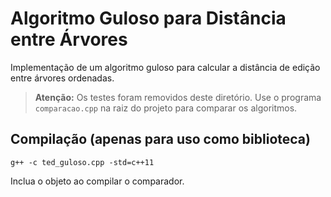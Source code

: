 # Algoritmo Guloso para Distância entre Árvores

Implementação de um algoritmo guloso para calcular a distância de edição entre árvores ordenadas.

> **Atenção:** Os testes foram removidos deste diretório. Use o programa `comparacao.cpp` na raiz do projeto para comparar os algoritmos.

## Compilação (apenas para uso como biblioteca)

```
g++ -c ted_guloso.cpp -std=c++11
```

Inclua o objeto ao compilar o comparador.
